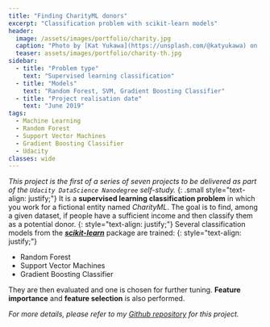 ```yaml
---
title: "Finding CharityML donors"
excerpt: "Classification problem with scikit-learn models"
header:
  image: /assets/images/portfolio/charity.jpg
  caption: "Photo by [Kat Yukawa](https://unsplash.com/@katyukawa) on [**Unsplash**](https://unsplash.com/photos/K0E6E0a0R3A)"
  teaser: assets/images/portfolio/charity-th.jpg
sidebar:
  - title: "Problem type"
    text: "Supervised learning classification"
  - title: "Models"
    text: "Random Forest, SVM, Gradient Boosting Classifier"
  - title: "Project realisation date"
    text: "June 2019"
tags: 
  - Machine Learning
  - Random Forest
  - Support Vector Machines
  - Gradient Boosting Classifier
  - Udacity
classes: wide
---
```


_This project is the first of a series of seven projects to be delivered as part of the `Udacity DataScience Nanodegree` self-study._
{: .small style="text-align: justify;"}
It is a **supervised learning classification problem** in which you work for a fictional entity named *CharityML*. The goal is to find, among a given dataset, if people have a sufficient income and then classify them as a potential donor.
{: style="text-align: justify;"}
Several classification models from the ***[scikit-learn](https://scikit-learn.org/stable/)*** package are trained:
{: style="text-align: justify;"}
* Random Forest
* Support Vector Machines
* Gradient Boosting Classifier

They are then evaluated and one is chosen for further tuning. **Feature importance** and **feature selection** is also performed.

_For more details, please refer to my [Github repository](https://github.com/nidragedd/udadsnd-p1-charityml) for this project._